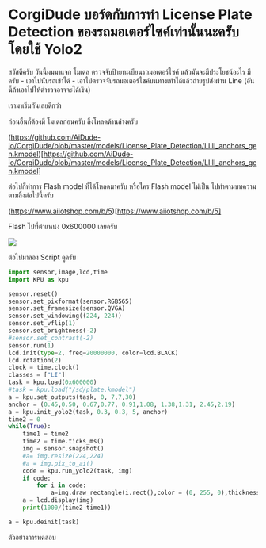 # CorgiDude บอร์ดกับการทำ License Plate Detection ของรถมอเตอร์ไซค์เท่านั้นนะครับโดยใช้ Yolo2

สวัสดีครับ
วันนี้ผมมาแจก โมเดล ตรวจจับป้ายทะเบียนรถมอเตอร์ไซค์ 
แล้วมันจะมีประโยชน์อะไร มีครับ
\- เอาไปนับรถเข้าได้
\- เอาไปตรวจจับรถมอเตอร์ไซค์บนทางเท้าได้แล้วถ่ายรูปส่งผ่าน Line (อันนี้ถ้าเอาไปให้ตำรวจอาจจะได้เงิน)

เรามาเริ่มกันเลยดีกว่า

ก่อนอื่นก็ต้องมี โมเดลก่อนครับ ลิ้งโหลดด้านล่างครับ

(https://github.com/AiDude-io/CorgiDude/blob/master/models/License_Plate_Detection/LIIII_anchors_gen.kmodel)[https://github.com/AiDude-io/CorgiDude/blob/master/models/License_Plate_Detection/LIIII_anchors_gen.kmodel]

ต่อไปก็ทำการ Flash model ที่ได้โหลดมาครับ หรื่อใคร Flash model ไม่เป็น ไปทำตามบทความตามลิ้งต่อไปนี้ครับ

(https://www.aiiotshop.com/b/5)[https://www.aiiotshop.com/b/5]

Flash ไปที่ตำแหน่ง 0x600000 เลยครับ

![](https://ff.lnwfile.com/_/ff/_raw/39/1f/0w.png)

ต่อไปมาลอง Script ดูครับ

```python
import sensor,image,lcd,time
import KPU as kpu

sensor.reset()
sensor.set_pixformat(sensor.RGB565)
sensor.set_framesize(sensor.QVGA)
sensor.set_windowing((224, 224))
sensor.set_vflip(1)
sensor.set_brightness(-2)
#sensor.set_contrast(-2)
sensor.run(1)
lcd.init(type=2, freq=20000000, color=lcd.BLACK)
lcd.rotation(2)
clock = time.clock()
classes = ["LI"]
task = kpu.load(0x600000)
#task = kpu.load("/sd/plate.kmodel")
a = kpu.set_outputs(task, 0, 7,7,30)
anchor = (0.45,0.50, 0.67,0.77, 0.91,1.08, 1.38,1.31, 2.45,2.19)
a = kpu.init_yolo2(task, 0.3, 0.3, 5, anchor)
time2 = 0
while(True):
    time1 = time2
    time2 = time.ticks_ms()
    img = sensor.snapshot()
    #a= img.resize(224,224)
    #a = img.pix_to_ai()
    code = kpu.run_yolo2(task, img)
    if code:
        for i in code:
            a=img.draw_rectangle(i.rect(),color = (0, 255, 0),thickness=5)
    a = lcd.display(img)
    print(1000/(time2-time1))

a = kpu.deinit(task)
```

ตัวอย่างการทดสอบ